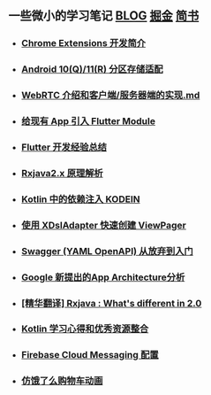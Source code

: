 
## 一些微小的学习笔记 [BLOG](https://xiejinpeng007.github.io/) [掘金](https://juejin.im/user/570b4e382e958a005587ad69) [简书](https://www.jianshu.com/u/6dc12edec1f8)

* ### [Chrome Extensions 开发简介](https://github.com/xiejinpeng007/XLearnNotes/blob/master/chrome-extension-intro/chrome-extension-intro.md)
* ### [Android 10(Q)/11(R) 分区存储适配](https://github.com/xiejinpeng007/XLearnNotes/blob/master/ScopedStorage/android-scoped-storage.md)
* ### [WebRTC 介绍和客户端/服务器端的实现.md](https://github.com/xiejinpeng007/XLearnNotes/tree/master/WebRTC/WebRTC.md)
* ### [给现有 App 引入 Flutter Module](https://github.com/xiejinpeng007/XLearnNotes/blob/master/addfluttertoapp/add_to_app.md)
* ### [Flutter 开发经验总结](https://github.com/xiejinpeng007/XLearnNotes/blob/master/Flutter/Flutter.md)
* ### [Rxjava2.x 原理解析](https://github.com/xiejinpeng007/XLearnNotes/blob/master/RxJava2_SourceCode/Rxjava2.x%20SourceCode%20Review.md)
* ### [Kotlin 中的依赖注入 KODEIN](https://github.com/xiejinpeng007/LearnNotes/blob/master/Kodein/Kodein.md)
* ### [使用 XDslAdapter 快速创建 ViewPager](https://github.com/xiejinpeng007/LearnNotes/blob/master/XDslAdapter/XDslAdapter.md)
* ### [Swagger (YAML OpenAPI) 从放弃到入门](https://github.com/xiejinpeng007/LearnNotes/blob/master/Swagger/Swagger.md)
* ### [Google 新提出的App Architecture分析](https://github.com/xiejinpeng007/LearnNotes/blob/master/App%20Architecture/App%20Architecture.md)
* ### [[精华翻译] Rxjava : What's different in 2.0](https://github.com/xiejinpeng007/LearnNotes/blob/master/RxJava%202.0/What's%20different%20in%202.md)
* ### [Kotlin 学习心得和优秀资源整合](https://github.com/xiejinpeng007/LearnNotes/blob/master/Kotlin/Kotlin.md)
* ### [Firebase Cloud Messaging 配置](https://github.com/xiejinpeng007/LearnNotes/blob/master/FcmSetup/FirebaseNotification_Setup.md)  
* ### [仿饿了么购物车动画](https://github.com/xiejinpeng007/LearnNotes/blob/master/ElemeAnim/elemeanim.md)

